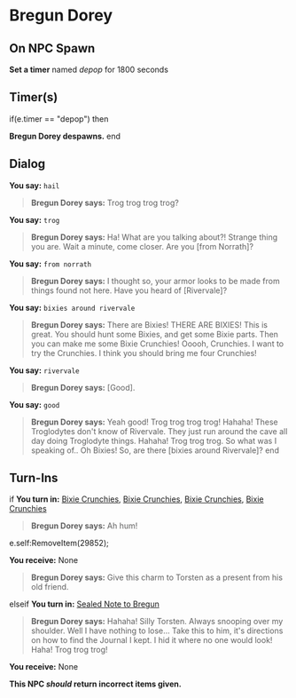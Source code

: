 # Bregun Dorey

## On NPC Spawn

**Set a timer** named *depop* for 1800 seconds
## Timer(s)

if(e.timer == "depop") then


**Bregun Dorey despawns.**
end

## Dialog

**You say:** `hail`



>**Bregun Dorey says:** Trog trog trog trog?

**You say:** `trog`



>**Bregun Dorey says:** Ha! What are you talking about?! Strange thing you are. Wait a minute, come closer. Are you [from Norrath]?

**You say:** `from norrath`



>**Bregun Dorey says:** I thought so, your armor looks to be made from things found not here. Have you heard of [Rivervale]?

**You say:** `bixies around rivervale`



>**Bregun Dorey says:** There are Bixies! THERE ARE BIXIES! This is great. You should hunt some Bixies, and get some Bixie parts. Then you can make me some Bixie Crunchies! Ooooh, Crunchies. I want to try the Crunchies. I think you should bring me four Crunchies!

**You say:** `rivervale`



>**Bregun Dorey says:** [Good].

**You say:** `good`



>**Bregun Dorey says:** Yeah good! Trog trog trog trog! Hahaha! These Troglodytes don't know of Rivervale. They just run around the cave all day doing Troglodyte things. Hahaha! Trog trog trog. So what was I speaking of.. Oh Bixies! So, are there [bixies around Rivervale]?
end

## Turn-Ins





if **You turn in:** [Bixie Crunchies](/item/13464), [Bixie Crunchies](/item/13464), [Bixie Crunchies](/item/13464), [Bixie Crunchies](/item/13464)


>**Bregun Dorey says:** Ah hum!


e.self:RemoveItem(29852);


 **You receive:** None 


>**Bregun Dorey says:** Give this charm to Torsten as a present from his old friend.

elseif **You turn in:** [Sealed Note to Bregun](/item/29853)


>**Bregun Dorey says:** Hahaha! Silly Torsten. Always snooping over my shoulder. Well I have nothing to lose... Take this to him, it's directions on how to find the Journal I kept. I hid it where no one would look! Haha! Trog trog trog!


 **You receive:** None 

**This NPC *should* return incorrect items given.**
